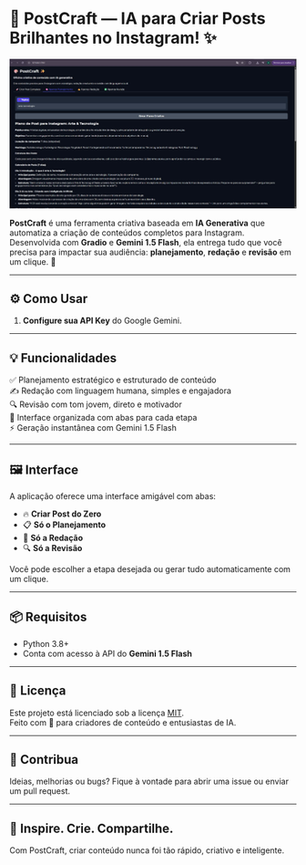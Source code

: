 # 📸 PostCraft — IA para Criar Posts Brilhantes no Instagram! ✨

![Preview da Aplicação](Appimage1.jpg)

**PostCraft** é uma ferramenta criativa baseada em **IA Generativa** que automatiza a criação de conteúdos completos para Instagram. Desenvolvida com **Gradio** e **Gemini 1.5 Flash**, ela entrega tudo que você precisa para impactar sua audiência: **planejamento**, **redação** e **revisão** em um clique. 🚀

---

## ⚙️ Como Usar

1. **Configure sua API Key** do Google Gemini.

---

## 💡 Funcionalidades

✅ Planejamento estratégico e estruturado de conteúdo  
✍️ Redação com linguagem humana, simples e engajadora  
🔍 Revisão com tom jovem, direto e motivador  
🎯 Interface organizada com abas para cada etapa  
⚡ Geração instantânea com Gemini 1.5 Flash

---

## 🖼️ Interface

A aplicação oferece uma interface amigável com abas:

- 🔥 **Criar Post do Zero**  
- 📋 **Só o Planejamento**  
- 📝 **Só a Redação**  
- 🔍 **Só a Revisão**

Você pode escolher a etapa desejada ou gerar tudo automaticamente com um clique.

---

## 📦 Requisitos

- Python 3.8+
- Conta com acesso à API do **Gemini 1.5 Flash**

---

## 📄 Licença

Este projeto está licenciado sob a licença [MIT](https://opensource.org/licenses/MIT).  
Feito com 💜 para criadores de conteúdo e entusiastas de IA.

---

## 🙌 Contribua

Ideias, melhorias ou bugs? Fique à vontade para abrir uma issue ou enviar um pull request.

---

## 🚀 Inspire. Crie. Compartilhe.  
Com PostCraft, criar conteúdo nunca foi tão rápido, criativo e inteligente.  
